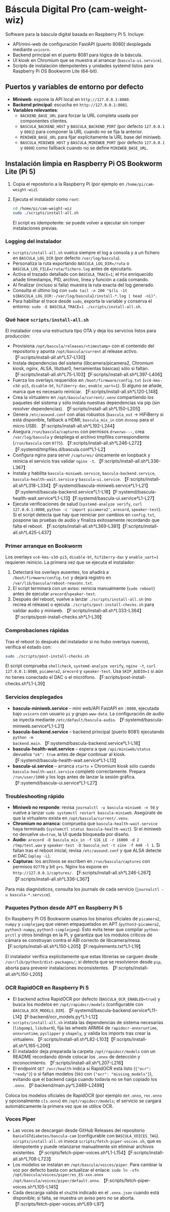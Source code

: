 # Báscula Digital Pro (cam-weight-wiz)

Software para la báscula digital basada en Raspberry Pi 5. Incluye:

- API/mini-web de configuración FastAPI (puerto 8080) desplegada mediante `uvicorn`.
- Backend principal en el puerto 8081 para lógica de la báscula.
- UI kiosk en Chromium que se muestra al arrancar (`bascula-ui.service`).
- Scripts de instalación idempotentes y unidades systemd listos para Raspberry Pi OS Bookworm Lite (64-bit).

## Puertos y variables de entorno por defecto

- **Miniweb**: expone la API local en `http://127.0.0.1:8080`.
- **Backend principal**: escucha en `http://127.0.0.1:8081`.
- **Variables relevantes**:
  - `BACKEND_BASE_URL` para forzar la URL completa usada por componentes clientes.
  - `BASCULA_BACKEND_HOST` y `BASCULA_BACKEND_PORT` (por defecto `127.0.0.1` y `8081`) para componer la URL cuando no se fija la anterior.
  - `MINIWEB_BASE_URL` para fijar explícitamente la URL base del miniweb.
  - `BASCULA_MINIWEB_HOST` y `BASCULA_MINIWEB_PORT` (por defecto `127.0.0.1` y `8080`) como fallback cuando no se define `MINIWEB_BASE_URL`.

## Instalación limpia en Raspberry Pi OS Bookworm Lite (Pi 5)

1. Copia el repositorio a la Raspberry Pi (por ejemplo en `/home/pi/cam-weight-wiz`).
2. Ejecuta el instalador como `root`:

   ```bash
   cd /home/pi/cam-weight-wiz
   sudo ./scripts/install-all.sh
   ```

   El script es idempotente: se puede volver a ejecutar sin romper instalaciones previas.

### Logging del instalador

- `scripts/install-all.sh` vuelca siempre el log a consola y a un fichero en `BASCULA_LOG_DIR` (por defecto `/var/log/bascula`).
- Personaliza la ruta exportando `BASCULA_LOG_DIR=/ruta` o `BASCULA_LOG_FILE=/ruta/fichero.log` antes de ejecutarlo.
- Activa el trazado detallado con `BASCULA_TRACE=1`; el `PS4` enriquecido añade timestamps, PID, archivo, línea y función a cada comando.
- Al finalizar (incluso si falla) muestra la ruta exacta del log generado.
- Consulta el último log con `sudo tail -n 200 "$(ls -1t ${BASCULA_LOG_DIR:-/var/log/bascula}/install-*.log | head -n1)"`.
- Para habilitar el trace desde `sudo`, exporta la variable y conserva el entorno: `sudo -E BASCULA_TRACE=1 ./scripts/install-all.sh`.

### Qué hace `scripts/install-all.sh`

El instalador crea una estructura tipo OTA y deja los servicios listos para producción:

- Provisiona `/opt/bascula/releases/<timestamp>` con el contenido del repositorio y apunta `/opt/bascula/current` al release activo. 【F:scripts/install-all.sh†L57-L130】
- Instala dependencias del sistema (libcamera/picamera2, Chromium kiosk, nginx, ALSA, libzbar0, herramientas básicas) sólo si faltan. 【F:scripts/install-all.sh†L75-L103】【F:scripts/install-all.sh†L397-L406】
- Fuerza los overlays requeridos en `/boot/firmware/config.txt` (`vc4-kms-v3d-pi5`, `disable-bt`, `hifiberry-dac`, `enable_uart=1`). Si alguno se añade, marca que es necesario reiniciar. 【F:scripts/install-all.sh†L120-L148】
- Crea la virtualenv en `/opt/bascula/current/.venv` compartiendo los paquetes del sistema y sólo instala nuestras dependencias vía pip (sin resolver dependencias). 【F:scripts/install-all.sh†L150-L205】
- Genera `/etc/asound.conf` con alias robustos (`bascula_out` → HiFiBerry si está disponible, fallback a HDMI; `bascula_mix_in` con `dsnoop` para el micro USB). 【F:scripts/install-all.sh†L192-L244】
- Asegura `/run/bascula/captures` con permisos `drwxrws---`, crea `/var/log/bascula` y despliega el archivo tmpfiles correspondiente (`/run/bascula` con `0775`). 【F:scripts/install-all.sh†L246-L272】【F:systemd/tmpfiles.d/bascula.conf†L1-L2】
- Configura nginx para servir `/captures/` únicamente en loopback y reinicia el servicio tras validar `nginx -t`. 【F:scripts/install-all.sh†L336-L367】
- Instala y habilita `bascula-miniweb.service`, `bascula-backend.service`, `bascula-health-wait.service` y `bascula-ui.service`. 【F:scripts/install-all.sh†L318-L334】【F:systemd/bascula-miniweb.service†L1-L21】【F:systemd/bascula-backend.service†L1-L18】【F:systemd/bascula-health-wait.service†L1-L13】【F:systemd/bascula-ui.service†L1-L27】
- Ejecuta verificaciones de salud (`systemd-analyze verify`, `curl 127.0.0.1:8080`, `python -c 'import picamera2'`, `arecord`, `speaker-test`). Si el script detecta que hay que reiniciar por cambios en `config.txt`, pospone las pruebas de audio y finaliza exitosamente recordando que falta el reboot. 【F:scripts/install-all.sh†L369-L381】【F:scripts/install-all.sh†L425-L437】

### Primer arranque en Bookworm

Los overlays `vc4-kms-v3d-pi5`, `disable-bt`, `hifiberry-dac` y `enable_uart=1` requieren reinicio. La primera vez que se ejecuta el instalador:

1. Detectará los overlays ausentes, los añadirá a `/boot/firmware/config.txt` y dejará registro en `/var/lib/bascula/reboot-reasons.txt`.
2. El script terminará con un aviso: reinicia manualmente (`sudo reboot`) antes de ejecutar `arecord`/`speaker-test`.
3. Después del reboot, vuelve a lanzar `./scripts/install-all.sh` (no recrea el release) o ejecuta `./scripts/post-install-checks.sh` para validar audio y miniweb. 【F:scripts/install-all.sh†L333-L364】【F:scripts/post-install-checks.sh†L1-L39】

### Comprobaciones rápidas

Tras el reboot (o después del instalador si no hubo overlays nuevos), verifica el estado con:

```bash
sudo ./scripts/post-install-checks.sh
```

El script comprueba `shellcheck`, `systemd-analyze verify`, `nginx -t`, `curl 127.0.0.1:8080`, `picamera2`, `arecord` y `speaker-test`. Usa `SKIP_AUDIO=1` si aún no tienes conectado el DAC o el micrófono. 【F:scripts/post-install-checks.sh†L1-L39】

### Servicios desplegados

- **bascula-miniweb.service** – mini web/API FastAPI en `:8080`, ejecutada bajo `uvicorn` con usuario `pi` y grupo `www-data`. La configuración de audio se inyecta mediante `/etc/default/bascula-audio`. 【F:systemd/bascula-miniweb.service†L1-L21】
- **bascula-backend.service** – backend principal (puerto 8081) ejecutando `python -m backend.main`. 【F:systemd/bascula-backend.service†L1-L18】
- **bascula-health-wait.service** – espera a que `/api/miniweb/status` devuelva `"ok": true` antes de dejar continuar al kiosk. 【F:systemd/bascula-health-wait.service†L1-L13】
- **bascula-ui.service** – arranca `startx` + Chromium kiosk sólo cuando `bascula-health-wait.service` completó correctamente. Prepara `/run/user/1000` y los logs antes de lanzar la sesión gráfica. 【F:systemd/bascula-ui.service†L1-L27】

### Troubleshooting rápido

- **Miniweb no responde**: revisa `journalctl -u bascula-miniweb -n 50` y vuelve a lanzar `sudo systemctl restart bascula-miniweb`. Asegúrate de que la virtualenv exista en `/opt/bascula/current/.venv`.
- **Chromium no arranca**: comprueba que `bascula-health-wait.service` haya terminado (`systemctl status bascula-health-wait`). Si el miniweb no devuelve `ok=true`, la UI queda bloqueada por diseño.
- **Audio**: `arecord -D bascula_mix_in -f S16_LE -r 16000 -d 2 /tmp/test.wav` y `speaker-test -D bascula_out -t sine -f 440 -l 1`. Si fallan tras el reboot inicial, revisa `/etc/asound.conf` y que ALSA detecte el DAC (`aplay -L`).
- **Capturas**: los archivos se escriben en `/run/bascula/captures` con permisos `02770` y bit `g+s`. Nginx los expone en `http://127.0.0.1/captures/`. 【F:scripts/install-all.sh†L246-L267】【F:scripts/install-all.sh†L336-L367】

Para más diagnósticos, consulta los journals de cada servicio (`journalctl -u bascula-*.service`).

### Paquetes Python desde APT en Raspberry Pi 5

En Raspberry Pi OS Bookworm usamos los binarios oficiales de `picamera2`, `numpy` y `simplejpeg` que vienen empaquetados en APT (`python3-picamera2`, `python3-numpy`, `python3-simplejpeg`). Esto evita tener que compilar `python-prctl` y otros bindings en la Pi, y garantiza que los módulos críticos de cámara se construyan contra el ABI correcto de libcamera/mesa. 【F:scripts/install-all.sh†L150-L205】【F:requirements.txt†L1-L19】

El instalador verifica explícitamente que estas librerías se carguen desde `/usr/lib/python3/dist-packages/`; si detecta que se resolvieron desde `pip`, aborta para prevenir instalaciones inconsistentes. 【F:scripts/install-all.sh†L150-L205】

### OCR RapidOCR en Raspberry Pi 5

- El backend activa RapidOCR por defecto (`BASCULA_OCR_ENABLED=true`) y busca los modelos en `/opt/rapidocr/models` (configurable con `BASCULA_OCR_MODELS_DIR`). 【F:systemd/bascula-backend.service†L11-L14】【F:backend/ocr_models.py†L1-L12】
- `scripts/install-all.sh` instala las dependencias de sistema necesarias (`libgomp1`, `libzbar0`), fija las wheels ARM64 de `rapidocr-onnxruntime`, `onnxruntime`, `pyclipper` y `shapely`, y valida los imports tras crear la virtualenv. 【F:scripts/install-all.sh†L82-L103】【F:scripts/install-all.sh†L165-L206】
- El instalador deja preparada la carpeta `/opt/rapidocr/models` con un README recordando dónde colocar los `.onnx` de detección y reconocimiento. 【F:scripts/install-all.sh†L207-L216】
- El endpoint `GET /ocr/health` indica si RapidOCR está listo (`{"ocr": "ready"}`) o si faltan modelos (`503` con `{"ocr": "missing_models"}`), evitando que el backend caiga cuando todavía no se han copiado los `.onnx`. 【F:backend/main.py†L2489-L2498】

Coloca los modelos oficiales de RapidOCR (por ejemplo `det.onnx`, `rec.onnx` y opcionalmente `cls.onnx`) en `/opt/rapidocr/models`; el servicio se cargará automáticamente la primera vez que se utilice OCR.

### Voces Piper

- Las voces se descargan desde GitHub Releases del repositorio `DanielGTdiabetes/bascula-cam` (configurable con `BASCULA_VOICES_TAG`). `scripts/install-all.sh` invoca `scripts/fetch-piper-voices.sh`, que es idempotente y puede relanzarse manualmente sin eliminar archivos existentes. 【F:scripts/fetch-piper-voices.sh†L1-L154】【F:scripts/install-all.sh†L708-L723】
- Los modelos se instalan en `/opt/bascula/voices/piper`. Para cambiar la voz por defecto basta con actualizar el enlace: `sudo ln -sfn /opt/bascula/voices/piper/es_ES-xxx.onnx /opt/bascula/voices/piper/default.onnx`. 【F:scripts/fetch-piper-voices.sh†L105-L145】
- Cada descarga valida el `sha256` indicado en el `.onnx.json` cuando está disponible; si falta, se muestra un aviso pero no se aborta. 【F:scripts/fetch-piper-voices.sh†L69-L97】
